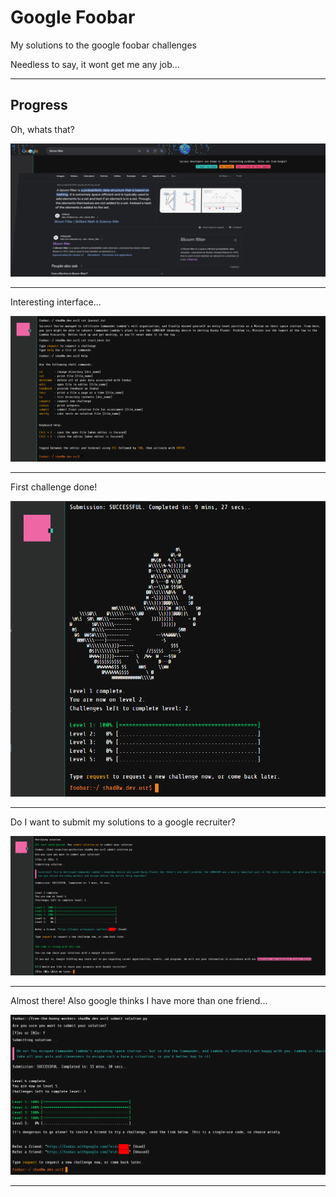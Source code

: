 # Google Foobar

My solutions to the google foobar challenges

Needless to say, it wont get me any job...

---

## Progress 

Oh, whats that?

![Img 0](/progress0.png)

---

Interesting interface...

![Img 1](/progress1.png)

---

First challenge done!

![Img 2](/progress2.png)

---

Do I want to submit my solutions to a google recruiter?

![Img 3](/progress3.png)

---

Almost there! Also google thinks I have more than one friend...

![Img 4](/progress4.png)

---

